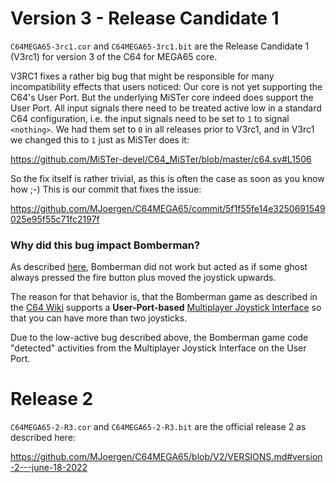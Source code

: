Version 3 - Release Candidate 1
===============================

`C64MEGA65-3rc1.cor` and `C64MEGA65-3rc1.bit` are the Release Candidate 1
(V3rc1) for version 3 of the C64 for MEGA65 core.

V3RC1 fixes a rather big bug that might be responsible for many
incompatibility effects that users noticed: Our core is not yet supporting
the C64's User Port. But the underlying MiSTer core indeed does support the
User Port. All input signals there need to be treated active low in a standard
C64 configuration, i.e. the input signals need to be set to `1` to signal
`<nothing>`. We had them set to `0` in all releases prior to V3rc1, and in
V3rc1 we changed this to `1` just as MiSTer does it:

https://github.com/MiSTer-devel/C64_MiSTer/blob/master/c64.sv#L1506

So the fix itself is rather trivial, as this is often the case as soon as
you know how ;-) This is our commit that fixes the issue:

https://github.com/MJoergen/C64MEGA65/commit/5f1f55fe14e3250691549025e95f55c71fc2197f

### Why did this bug impact Bomberman?

As described
[here](https://github.com/MJoergen/C64MEGA65/issues/1#issuecomment-1160094792),
Bomberman did not work but acted as if some ghost always pressed the fire
button plus moved the joystick upwards.

The reason for that behavior is, that the Bomberman game as described in the
[C64 Wiki](https://www.c64-wiki.com/wiki/Bomberman_C64)
supports a **User-Port-based** 
[Multiplayer Joystick Interface](https://www.c64-wiki.com/wiki/Multiplayer_Interface)
so that you can have more than two joysticks.

Due to the low-active bug described above, the Bomberman game code "detected"
activities from the Multiplayer Joystick Interface on the User Port.

Release 2
=========

`C64MEGA65-2-R3.cor` and `C64MEGA65-2-R3.bit` are the official release 2
as described here:

https://github.com/MJoergen/C64MEGA65/blob/V2/VERSIONS.md#version-2---june-18-2022
